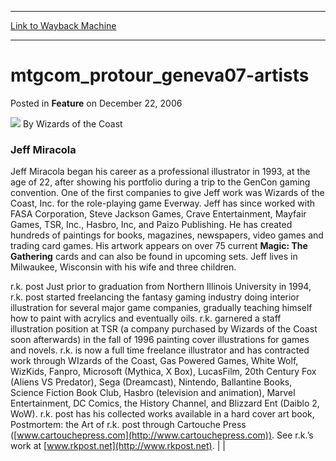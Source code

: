 
---
[Link to Wayback Machine](https://web.archive.org/web/20220627034134/https://magic.wizards.com/en/articles/archive/feature/mtgcomprotourgeneva07-artists-2006-12-22)

[_metadata_:author]:- "Wizards of the Coast"
[_metadata_:description]:- "Jeff Miracola Jeff Miracola began his career as a professional illustrator in 1993, at the age of 22, after showing his portfolio during a trip to the GenCon gaming convention. One of the first companies to give Jeff work was Wizards of the Coast, Inc. for the role-playing game Everway. Jeff has since worked with FASA Corporation, Steve Jackson Games, Crave Entertainment,"
[_metadata_:generator]:- "Drupal 7 (http://drupal.org)"
[_metadata_:node]:- "640516"
[_metadata_:publish_date]:- "2006-12-22"
[_metadata_:source]:- "div-main-content"
[_metadata_:title]:- "mtgcom_protour_geneva07-artists"
[_metadata_:wayback_capture_timestamp]:- "2022-06-27 03:41:34"
[_metadata_:wayback_raw_url]:- "https://web.archive.org/web/20220627034134id_/https://magic.wizards.com/en/articles/archive/feature/mtgcomprotourgeneva07-artists-2006-12-22"
[_metadata_:wayback_url]:- "https://magic.wizards.com/en/articles/archive/feature/mtgcomprotourgeneva07-artists-2006-12-22"
---


mtgcom\_protour\_geneva07-artists
=================================



 Posted in **Feature**
 on December 22, 2006 






![](https://media.magic.wizards.com/styles/auth_small/public/images/person/wizards_author.jpg)
By Wizards of the Coast












### Jeff Miracola


Jeff Miracola began his career as a professional illustrator in 1993, at the age of 22, after showing his portfolio during a trip to the GenCon gaming convention. One of the first companies to give Jeff work was Wizards of the Coast, Inc. for the role-playing game Everway. Jeff has since worked with FASA Corporation, Steve Jackson Games, Crave Entertainment, Mayfair Games, TSR, Inc., Hasbro, Inc, and Paizo Publishing. He has created hundreds of paintings for books, magazines, newspapers, video games and trading card games. His artwork appears on over 75 current **Magic: The Gathering** cards and can also be found in upcoming sets. Jeff lives in Milwaukee, Wisconsin with his wife and three children.


 r.k. post
Just prior to graduation from Northern Illinois University in 1994, r.k. post started freelancing the fantasy gaming industry doing interior illustration for several major game companies, gradually teaching himself how to paint with acrylics and eventually oils. r.k. garnered a staff illustration position at TSR (a company purchased by Wizards of the Coast soon afterwards) in the fall of 1996 painting cover illustrations for games and novels.
r.k. is now a full time freelance illustrator and has contracted work through WIzards of the Coast, Gas Powered Games, White Wolf, WizKids, Fanpro, Microsoft (Mythica, X Box), LucasFilm, 20th Century Fox (Aliens VS Predator), Sega (Dreamcast), Nintendo, Ballantine Books, Science Fiction Book Club, Hasbro (television and animation), Marvel Entertainment, DC Comics, the History Channel, and Blizzard Ent (Daiblo 2, WoW).
r.k. post has his collected works available in a hard cover art book, Postmortem: the Art of r.k. post through Cartouche Press ([www.cartouchepress.com](http://www.cartouchepress.com)).
See r.k.’s work at [www.rkpost.net](http://www.rkpost.net). |  |





